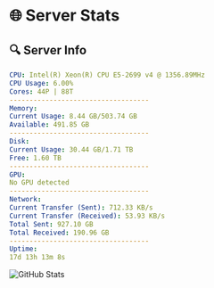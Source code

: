 # 🌐 Server Stats
## 🔍 Server Info
```yaml
CPU: Intel(R) Xeon(R) CPU E5-2699 v4 @ 1356.89MHz
CPU Usage: 6.00%
Cores: 44P | 88T
-----------------------------------
Memory:
Current Usage: 8.44 GB/503.74 GB
Available: 491.85 GB
-----------------------------------
Disk:
Current Usage: 30.44 GB/1.71 TB
Free: 1.60 TB
-----------------------------------
GPU:
No GPU detected
-----------------------------------
Network:
Current Transfer (Sent): 712.33 KB/s
Current Transfer (Received): 53.93 KB/s
Total Sent: 927.10 GB
Total Received: 190.96 GB
-----------------------------------
Uptime:
17d 13h 13m 8s
```
![GitHub Stats](https://img.shields.io/badge/Updated-2025-05-07_06:21:56-blue)